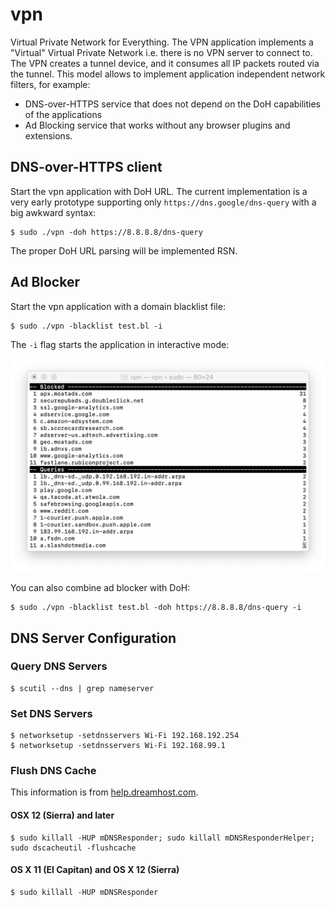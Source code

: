 # vpn

Virtual Private Network for Everything. The VPN application implements
a "Virtual" Virtual Private Network i.e. there is no VPN server to
connect to. The VPN creates a tunnel device, and it consumes all IP
packets routed via the tunnel. This model allows to implement
application independent network filters, for example:

 * DNS-over-HTTPS service that does not depend on the DoH capabilities of the applications
 * Ad Blocking service that works without any browser plugins and extensions.

## DNS-over-HTTPS client

Start the vpn application with DoH URL. The current implementation is
a very early prototype supporting only `https://dns.google/dns-query`
with a big awkward syntax:

    $ sudo ./vpn -doh https://8.8.8.8/dns-query

The proper DoH URL parsing will be implemented RSN.

## Ad Blocker

Start the vpn application with a domain blacklist file:

    $ sudo ./vpn -blacklist test.bl -i

The `-i` flag starts the application in interactive mode:

![Interactive ad blocker](adblock.png)

You can also combine ad blocker with DoH:

    $ sudo ./vpn -blacklist test.bl -doh https://8.8.8.8/dns-query -i

## DNS Server Configuration

### Query DNS Servers

    $ scutil --dns | grep nameserver

### Set DNS Servers

    $ networksetup -setdnsservers Wi-Fi 192.168.192.254
    $ networksetup -setdnsservers Wi-Fi 192.168.99.1

### Flush DNS Cache

This information is from [help.dreamhost.com](https://help.dreamhost.com/hc/en-us/articles/214981288-Flushing-your-DNS-cache-in-Mac-OS-X-and-Linux).

#### OSX 12 (Sierra) and later

    $ sudo killall -HUP mDNSResponder; sudo killall mDNSResponderHelper; sudo dscacheutil -flushcache

#### OS X 11 (El Capitan) and OS X 12 (Sierra)

    $ sudo killall -HUP mDNSResponder
